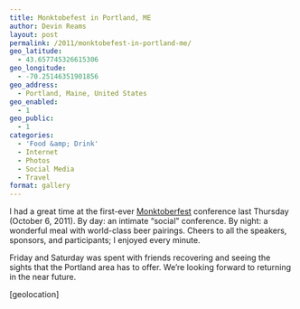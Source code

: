 ```yaml
---
title: Monktobefest in Portland, ME
author: Devin Reams
layout: post
permalink: /2011/monktobefest-in-portland-me/
geo_latitude:
  - 43.657745326615306
geo_longitude:
  - -70.25146351901856
geo_address:
  - Portland, Maine, United States
geo_enabled:
  - 1
geo_public:
  - 1
categories:
  - 'Food &amp; Drink'
  - Internet
  - Photos
  - Social Media
  - Travel
format: gallery
---
```

I had a great time at the first-ever [Monktoberfest][1] conference last Thursday (October 6, 2011). By day: an intimate &#8220;social&#8221; conference. By night: a wonderful meal with world-class beer pairings. Cheers to all the speakers, sponsors, and participants; I enjoyed every minute.

Friday and Saturday was spent with friends recovering and seeing the sights that the Portland area has to offer. We&#8217;re looking forward to returning in the near future.

[geolocation]

 [1]: http://monktoberfest.com/